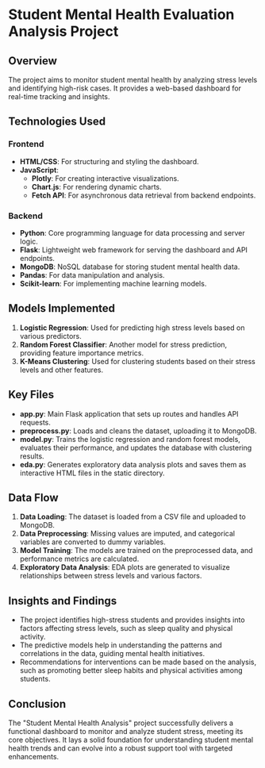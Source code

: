 # Student Mental Health Evaluation Analysis Project

## Overview
The project aims to monitor student mental health by analyzing stress levels and identifying high-risk cases. It provides a web-based dashboard for real-time tracking and insights.

## Technologies Used

### Frontend
- **HTML/CSS**: For structuring and styling the dashboard.
- **JavaScript**: 
  - **Plotly**: For creating interactive visualizations.
  - **Chart.js**: For rendering dynamic charts.
  - **Fetch API**: For asynchronous data retrieval from backend endpoints.

### Backend
- **Python**: Core programming language for data processing and server logic.
- **Flask**: Lightweight web framework for serving the dashboard and API endpoints.
- **MongoDB**: NoSQL database for storing student mental health data.
- **Pandas**: For data manipulation and analysis.
- **Scikit-learn**: For implementing machine learning models.

## Models Implemented
1. **Logistic Regression**: Used for predicting high stress levels based on various predictors.
2. **Random Forest Classifier**: Another model for stress prediction, providing feature importance metrics.
3. **K-Means Clustering**: Used for clustering students based on their stress levels and other features.

## Key Files
- **app.py**: Main Flask application that sets up routes and handles API requests.
- **preprocess.py**: Loads and cleans the dataset, uploading it to MongoDB.
- **model.py**: Trains the logistic regression and random forest models, evaluates their performance, and updates the database with clustering results.
- **eda.py**: Generates exploratory data analysis plots and saves them as interactive HTML files in the static directory.

## Data Flow
1. **Data Loading**: The dataset is loaded from a CSV file and uploaded to MongoDB.
2. **Data Preprocessing**: Missing values are imputed, and categorical variables are converted to dummy variables.
3. **Model Training**: The models are trained on the preprocessed data, and performance metrics are calculated.
4. **Exploratory Data Analysis**: EDA plots are generated to visualize relationships between stress levels and various factors.

## Insights and Findings
- The project identifies high-stress students and provides insights into factors affecting stress levels, such as sleep quality and physical activity.
- The predictive models help in understanding the patterns and correlations in the data, guiding mental health initiatives.
- Recommendations for interventions can be made based on the analysis, such as promoting better sleep habits and physical activities among students.

## Conclusion
The "Student Mental Health Analysis" project successfully delivers a functional dashboard to monitor and analyze student stress, meeting its core objectives. It lays a solid foundation for understanding student mental health trends and can evolve into a robust support tool with targeted enhancements.
